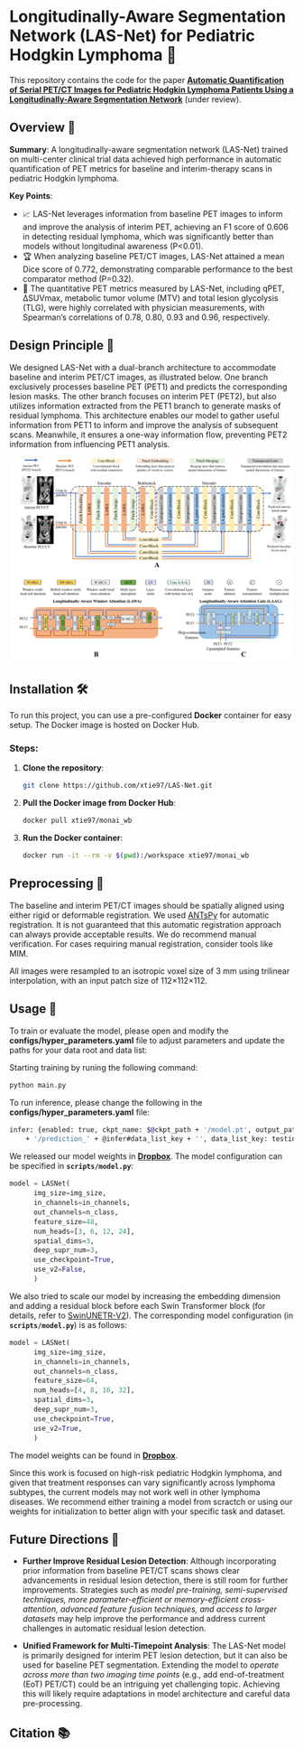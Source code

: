 # Longitudinally-Aware Segmentation Network (LAS-Net) for Pediatric Hodgkin Lymphoma :bookmark_tabs:

This repository contains the code for the paper [**Automatic Quantification of Serial PET/CT Images for Pediatric Hodgkin Lymphoma Patients Using a Longitudinally-Aware Segmentation Network**](https://arxiv.org/abs/2404.08611) (under review).

## Overview :mag_right:
**Summary**: 
A longitudinally-aware segmentation network (LAS-Net) trained on multi-center clinical trial data achieved high performance in automatic quantification of PET metrics for baseline and interim-therapy scans in pediatric Hodgkin lymphoma. 

**Key Points**:
- :chart_with_upwards_trend: LAS-Net leverages information from baseline PET images to inform and improve the analysis of interim PET, achieving an F1 score of 0.606 in detecting residual lymphoma, which was significantly better than models without longitudinal awareness (P<0.01).
- :trophy: When analyzing baseline PET/CT images, LAS-Net attained a mean Dice score of 0.772, demonstrating comparable performance to the best comparator method (P=0.32).
- :medal_sports: The quantitative PET metrics measured by LAS-Net, including qPET, ∆SUVmax, metabolic tumor volume (MTV) and total lesion glycolysis (TLG), were highly correlated with physician measurements, with Spearman’s correlations of 0.78, 0.80, 0.93 and 0.96, respectively. 

## Design Principle :triangular_ruler:
We designed LAS-Net with a dual-branch architecture to accommodate baseline and interim PET/CT images, as illustrated below. One branch exclusively processes baseline PET (PET1) and predicts the corresponding lesion masks. The other branch focuses on interim PET (PET2), but also utilizes information extracted from the PET1 branch to generate masks of residual lymphoma. This architecture enables our model to gather useful information from PET1 to inform and improve the analysis of subsequent scans. Meanwhile, it ensures a one-way information flow, preventing PET2 information from influencing PET1 analysis. 

![LASNet Architecture](./images/lasnet_model.jpg)


## Installation 🛠

To run this project, you can use a pre-configured **Docker** container for easy setup. The Docker image is hosted on Docker Hub.

### Steps:

1. **Clone the repository**:
   ```bash
   git clone https://github.com/xtie97/LAS-Net.git
   ```
2. **Pull the Docker image from Docker Hub**:
    ```bash
   docker pull xtie97/monai_wb
   ```
3. **Run the Docker container**:
   ```bash
   docker run -it --rm -v $(pwd):/workspace xtie97/monai_wb
   ```

## Preprocessing 🧩
The baseline and interim PET/CT images should be spatially aligned using either rigid or deformable registration. We used [ANTsPy](https://github.com/ANTsX/ANTsPy) for automatic registration. It is not guaranteed that this automatic registration approach can always provide acceptable results. We do recommend manual verification. For cases requiring manual registration, consider tools like MIM. 

All images were resampled to an isotropic voxel size of 3 mm using trilinear interpolation, with an input patch size of 112×112×112.


## Usage 🚀
To train or evaluate the model, please open and modify the **configs/hyper_parameters.yaml** file to adjust parameters and update the paths for your data root and data list:

Starting training by runing the following command:
```bash
python main.py
```
To run inference, please change the following in the **configs/hyper_parameters.yaml** file:
```bash
infer: {enabled: true, ckpt_name: $@ckpt_path + '/model.pt', output_path: $@bundle_root
    + '/prediction_' + @infer#data_list_key + '', data_list_key: testing}  
```

We released our model weights in [**Dropbox**](https://www.dropbox.com/scl/fo/6ihu7tjk2yqe75bylyy0t/h?rlkey=79nzdg6ouzx8tddot693z6c1e&st=4jlqmtvi&dl=0). The model configuration can be specified in **`scripts/model.py`**:
```python
model = LASNet(
      img_size=img_size,
      in_channels=in_channels,
      out_channels=n_class,
      feature_size=48,
      num_heads=[3, 6, 12, 24],
      spatial_dims=3,
      deep_supr_num=3,
      use_checkpoint=True,
      use_v2=False,
      )
```

We also tried to scale our model by increasing the embedding dimension and adding a residual block before each Swin Transformer block (for details, refer to [SwinUNETR-V2](https://link.springer.com/chapter/10.1007/978-3-031-43901-8_40)). The corresponding model configuration (in **`scripts/model.py`**) is as follows:
```python
model = LASNet(
      img_size=img_size,
      in_channels=in_channels,
      out_channels=n_class,
      feature_size=64,
      num_heads=[4, 8, 16, 32],
      spatial_dims=3,
      deep_supr_num=3,
      use_checkpoint=True,
      use_v2=True,
      )
```
The model weights can be found in [**Dropbox**](https://www.dropbox.com/scl/fo/5k79nn3wibpp8vytchaq9/AIeel2joOwXjCCEWPkSHIRQ?rlkey=0pjjnd8eeyo7iwawxe9vsjgeb&st=7ouarfoe&dl=0).

Since this work is focused on high-risk pediatric Hodgkin lymphoma, and given that treatment responses can vary significantly across lymphoma subtypes, the current models may not work well in other lymphoma diseases. We recommend either training a model from scractch or using our weights for initialization to better align with your specific task and dataset.

## Future Directions :dart:
- **Further Improve Residual Lesion Detection**: Although incorporating prior information from baseline PET/CT scans shows clear advancements in residual lesion detection, there is still room for further improvements. Strategies such as *model pre-training, semi-supervised techniques, more parameter-efficient or memory-efficient cross-attention, advanced feature fusion techniques, and access to larger datasets* may help improve the performance and address current challenges in automatic residual lesion detection.
  
- **Unified Framework for Multi-Timepoint Analysis**: The LAS-Net model is primarily designed for interim PET lesion detection, but it can also be used for baseline PET segmentation. Extending the model to *operate across more than two imaging time points* (e.g., add end-of-treatment (EoT) PET/CT) could be an intriguing yet challenging topic. Achieving this will likely require adaptations in model architecture and careful data pre-processing. 

## Citation 📚



